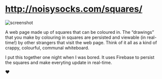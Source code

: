 # http://noisysocks.com/squares/

![screenshot](http://i.imgur.com/Ky5j1Hc.png)

A web page made up of squares that can be coloured in. The “drawings” that you
make by colouring in squares are persisted and viewable (in real-time!) by
other strangers that visit the web page. Think of it all as a kind of crappy,
colourful, communal whiteboard.

I put this together one night when I was bored. It uses Firebase to persist the
squares and make everyting update in real-time.

❤️
